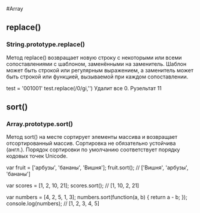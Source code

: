 #Array
## replace()
### String.prototype.replace()

Метод replace() возвращает новую строку с некоторыми или всеми сопоставлениями с шаблоном, заменёнными на заменитель. Шаблон может быть строкой или регулярным выражением, а заменитель может быть строкой или функцией, вызываемой при каждом сопоставлении.

test = '001001'
test.replace(/0/gi,'')
Удалит все 0. Рузельтат 11


## sort()
### Array.prototype.sort()

Метод sort() на месте сортирует элементы массива и возвращает отсортированный массив. Сортировка не обязательно устойчива (англ.). Порядок сортировки по умолчанию соответствует порядку кодовых точек Unicode.

var fruit = ['арбузы', 'бананы', 'Вишня'];
fruit.sort(); // ['Вишня', 'арбузы', 'бананы']

var scores = [1, 2, 10, 21];
scores.sort(); // [1, 10, 2, 21]

var numbers = [4, 2, 5, 1, 3];
numbers.sort(function(a, b) {
return a - b;
});
console.log(numbers); // [1, 2, 3, 4, 5]